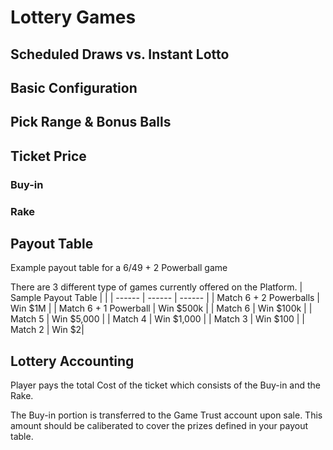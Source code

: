 <!-- TITLE: Lottery -->
<!-- SUBTITLE: A quick summary of Lottery -->

# Lottery Games

## Scheduled Draws vs. Instant Lotto
## Basic Configuration
## Pick Range & Bonus Balls
## Ticket Price

### Buy-in
### Rake

## Payout Table

Example payout table for a 6/49 + 2 Powerball game


There are 3 different type of games currently offered on the Platform.
| Sample Payout Table | | 
| ------ | ------ | ------ | 
| Match 6 + 2 Powerballs | Win $1M |
| Match 6 + 1 Powerball | Win $500k |
| Match 6 | Win $100k |
| Match 5 | Win $5,000 |
| Match 4 | Win $1,000 |
| Match 3 | Win $100 |
| Match 2 | Win $2|


## Lottery Accounting

Player pays the total Cost of the ticket which consists of the Buy-in and the Rake.

The Buy-in portion is transferred to the Game Trust account upon sale. This amount should be caliberated to cover the prizes defined in your payout table.



